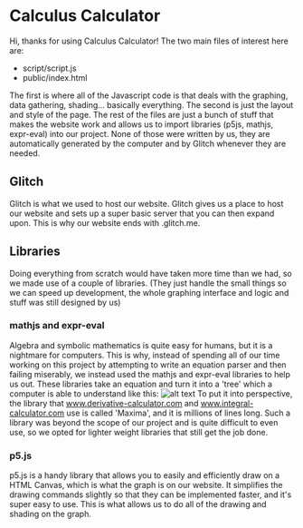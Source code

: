 # Calculus Calculator #
Hi, thanks for using Calculus Calculator! The two main files of interest here are:
  * script/script.js
  * public/index.html
  
 The first is where all of the Javascript code is that deals with the graphing, data gathering, shading... basically everything. The second is just the layout and style of the page. 
 The rest of the files are just a bunch of stuff that makes the website work and allows us to import libraries (p5js, mathjs, expr-eval) into our project. None of those were written by us, they are automatically generated by the computer and by Glitch whenever they are needed.
 
 ## Glitch ##
 Glitch is what we used to host our website. Glitch gives us a place to host our website and sets up a super basic server that you can then expand upon. This is why our website ends with .glitch.me.
 
 ## Libraries ##
 Doing everything from scratch would have taken more time than we had, so we made use of a couple of libraries. (They just handle the small things so we can speed up development, the whole graphing interface and logic and stuff was still designed by us)
 
 ### mathjs and expr-eval ###
 Algebra and symbolic mathematics is quite easy for humans, but it is a nightmare for computers. This is why, instead of spending all of our time working on this project by attempting to write an equation parser and then failing miserably, we instead used the mathjs and expr-eval libraries to help us out. These libraries take an equation and turn it into a 'tree' which a computer is able to understand like this:
 ![alt text](https://www.integral-calculator.com/images/xhow-it-works.png.pagespeed.ic.1Sze5Atrg4.webp "Tree Image")
 To put it into perspective, the library that www.derivative-calculator.com and www.integral-calculator.com use is called 'Maxima', and it is millions of lines long. Such a library was beyond the scope of our project and is quite difficult to even use, so we opted for lighter weight libraries that still get the job done.
 
 ### p5.js ###
 p5.js is a handy library that allows you to easily and efficiently draw on a HTML Canvas, which is what the graph is on our website. It simplifies the drawing commands slightly so that they can be implemented faster, and it's super easy to use. This is what allows us to do all of the drawing and shading on the graph.
